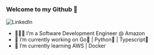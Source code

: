 ### Welcome to my Github 👋

![LinkedIn](https://img.shields.io/badge/LinkedIn-0A66C2?style=for-the-badge&logo=LinkedIn&logoColor=white)

- 👨🏻‍💻 I’m a Software Development Engineer @ Amazon
- 🔭 I’m currently working on Go🐹 | Python🐍 | Typescript📝
- 🌱 I’m currently learning AWS | Docker

<!--
**Osc4ar/Osc4ar** is a ✨ _special_ ✨ repository because its `README.md` (this file) appears on your GitHub profile.

Here are some ideas to get you started:

- 🔭 I’m currently working on ...
- 🌱 I’m currently learning ...
- 👯 I’m looking to collaborate on ...
- 🤔 I’m looking for help with ...
- 💬 Ask me about ...
- 📫 How to reach me: ...
- 😄 Pronouns: ...
- ⚡ Fun fact: ...
-->
